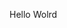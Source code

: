 Hello Wolrd






















































































































































































































































































































































































































































































































































































































































































































































































































































































































































































































































































































































































































































































































